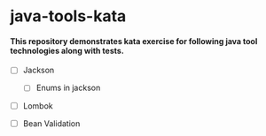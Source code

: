 # java-tools-kata

#### This repository demonstrates kata exercise for following java tool technologies  along with tests.
- [ ] Jackson
   - [ ] Enums in jackson


- [ ] Lombok
 
- [ ] Bean Validation

